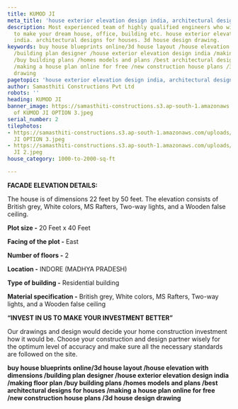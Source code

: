 ```yaml
---
title: KUMOD JI
meta_title: 'house exterior elevation design india, architectural designs for houses. '
description: Most experienced team of highly qualified engineers who will help you
  to make your dream house, office, building etc. house exterior elevation design
  india. architectural designs for houses. 3d house design drawing.
keywords: buy house blueprints online/3d house layout /house elevation with dimensions
  /building plan designer /house exterior elevation design india /making floor plan
  /buy building plans /homes models and plans /best architectural designs for houses
  /making a house plan online for free /new construction house plans /3d house design
  drawing
pagetopic: 'house exterior elevation design india, architectural designs for houses. '
author: Samasthiti Constructions Pvt Ltd
robots: ''
heading: KUMOD JI
banner_image: https://samasthiti-constructions.s3.ap-south-1.amazonaws.com/uploads/Copy
  of KUMOD JI OPTION 3.jpeg
serial_number: 2
tilephotos:
- https://samasthiti-constructions.s3.ap-south-1.amazonaws.com/uploads/Copy of KUMOD
  JI OPTION 3.jpeg
- https://samasthiti-constructions.s3.ap-south-1.amazonaws.com/uploads/Copy of KUMOD
  JI 2.jpeg
house_category: 1000-to-2000-sq-ft

---
```

**FACADE ELEVATION DETAILS:**

The house is of dimensions 22 feet by 50 feet. The elevation consists of British grey, White colors, MS Rafters, Two-way lights, and a Wooden false ceiling.

**Plot size -** 20 Feet x 40 Feet

**Facing of the plot -** East

**Number of floors -** 2

**Location -** INDORE (MADHYA PRADESH)

**Type of building -** Residential building

  
**Material specification -** British grey, White colors, MS Rafters, Two-way lights, and a Wooden false ceiling

**“INVEST IN US TO MAKE YOUR INVESTMENT BETTER”**

Our drawings and design would decide your home construction investment how it would be. Choose your construction and design partner wisely for the optimum level of accuracy and make sure all the necessary standards are followed on the site.

**buy house blueprints online/3d house layout /house elevation with dimensions /building plan designer /house exterior elevation design india /making floor plan /buy building plans /homes models and plans /best architectural designs for houses /making a house plan online for free /new construction house plans /3d house design drawing**